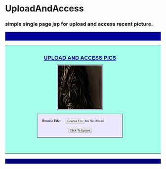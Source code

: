 # UploadAndAccess
### simple single page jsp for upload and access recent picture.
![ScreenShot](https://github.com/Deepak5j/UploadAndAccess/blob/master/scrShot.PNG "ScreenShot")
